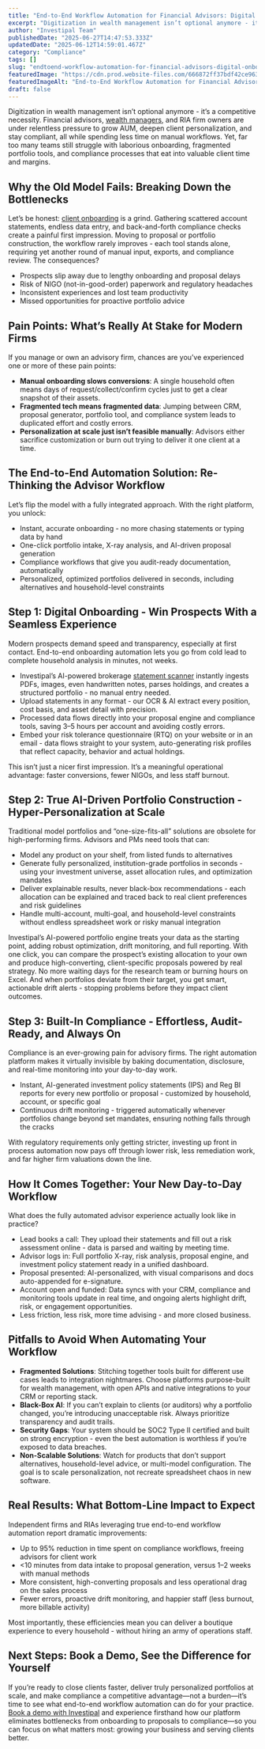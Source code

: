 ```yaml
---
title: "End-to-End Workflow Automation for Financial Advisors: Digital Onboarding, AI Portfolio Construction & Compliance"
excerpt: "Digitization in wealth management isn’t optional anymore - it’s a competitive necessity. Financial advisors, wealth managers , and RIA firm owners are under relentless pressure to grow AUM, deepen client."
author: "Investipal Team"
publishedDate: "2025-06-27T14:47:53.333Z"
updatedDate: "2025-06-12T14:59:01.467Z"
category: "Compliance"
tags: []
slug: "endtoend-workflow-automation-for-financial-advisors-digital-onboarding-ai-portfolio-construction-compliance"
featuredImage: "https://cdn.prod.website-files.com/666872ff37bdf42ce9637d77/684aead905cfd25582b535be_The%20Biggest%20Bottlenecks%20in%20Wealth%20Management%20Sales%E2%80%94and%20How%20Automation%20Solves%20Them%20(7).png"
featuredImageAlt: "End-to-End Workflow Automation for Financial Advisors: Digital Onboarding, AI Portfolio Construction & Compliance"
draft: false
---
```

<p id="">Digitization in wealth management isn’t optional anymore - it’s a competitive necessity. Financial advisors, <a href="/segments/wealth-managers">wealth managers</a>, and RIA firm owners are under relentless pressure to grow AUM, deepen client personalization, and stay compliant, all while spending less time on manual workflows. Yet, far too many teams still struggle with laborious onboarding, fragmented portfolio tools, and compliance processes that eat into valuable client time and margins.</p><h2 id="">Why the Old Model Fails: Breaking Down the Bottlenecks</h2><p id="">Let’s be honest: <a href="/features/client-acquisition">client onboarding</a> is a grind. Gathering scattered account statements, endless data entry, and back-and-forth compliance checks create a painful first impression. Moving to proposal or portfolio construction, the workflow rarely improves - each tool stands alone, requiring yet another round of manual input, exports, and compliance review. The consequences?</p><ul id=""><li id="">Prospects slip away due to lengthy onboarding and proposal delays</li><li id="">Risk of NIGO (not-in-good-order) paperwork and regulatory headaches</li><li id="">Inconsistent experiences and lost team productivity</li><li id="">Missed opportunities for proactive portfolio advice</li></ul><h2 id="">Pain Points: What’s Really At Stake for Modern Firms</h2><p id="">If you manage or own an advisory firm, chances are you’ve experienced one or more of these pain points:</p><ul id=""><li id=""><strong id="">Manual onboarding slows conversions</strong>: A single household often means days of request/collect/confirm cycles just to get a clear snapshot of their assets.</li><li id=""><strong id="">Fragmented tech means fragmented data</strong>: Jumping between CRM, proposal generator, portfolio tool, and compliance system leads to duplicated effort and costly errors.</li><li id=""><strong id="">Personalization at scale just isn’t feasible manually</strong>: Advisors either sacrifice customization or burn out trying to deliver it one client at a time.</li></ul><h2 id="">The End-to-End Automation Solution: Re-Thinking the Advisor Workflow</h2><p id="">Let’s flip the model with a fully integrated approach. With the right platform, you unlock:</p><ul id=""><li id="">Instant, accurate onboarding - no more chasing statements or typing data by hand</li><li id="">One-click portfolio intake, X-ray analysis, and AI-driven proposal generation</li><li id="">Compliance workflows that give you audit-ready documentation, automatically</li><li id="">Personalized, optimized portfolios delivered in seconds, including alternatives and household-level constraints</li></ul><h2 id="">Step 1: Digital Onboarding - Win Prospects With a Seamless Experience</h2><p id="">Modern prospects demand speed and transparency, especially at first contact. End-to-end onboarding automation lets you go from cold lead to complete household analysis in minutes, not weeks.</p><ul id=""><li id="">Investipal’s AI-powered brokerage <a href="/features/automated-statement-scanner">statement scanner</a> instantly ingests PDFs, images, even handwritten notes, parses holdings, and creates a structured portfolio - no manual entry needed.</li><li id="">Upload statements in any format - our OCR & AI extract every position, cost basis, and asset detail with precision.</li><li id="">Processed data flows directly into your proposal engine and compliance tools, saving 3–5 hours per account and avoiding costly errors.</li><li id="">Embed your risk tolerance questionnaire (RTQ) on your website or in an email - data flows straight to your system, auto-generating risk profiles that reflect capacity, behavior and actual holdings.</li></ul><p id="">This isn’t just a nicer first impression. It’s a meaningful operational advantage: faster conversions, fewer NIGOs, and less staff burnout.</p><h2 id="">Step 2: True AI-Driven Portfolio Construction - Hyper-Personalization at Scale</h2><p id="">Traditional model portfolios and “one-size-fits-all” solutions are obsolete for high-performing firms. Advisors and PMs need tools that can:</p><ul id=""><li id="">Model any product on your shelf, from listed funds to alternatives</li><li id="">Generate fully personalized, institution-grade portfolios in seconds - using your investment universe, asset allocation rules, and optimization mandates</li><li id="">Deliver explainable results, never black-box recommendations - each allocation can be explained and traced back to real client preferences and risk guidelines</li><li id="">Handle multi-account, multi-goal, and household-level constraints without endless spreadsheet work or risky manual integration</li></ul><p id="">Investipal’s AI-powered portfolio engine treats your data as the starting point, adding robust optimization, drift monitoring, and full reporting. With one click, you can compare the prospect’s existing allocation to your own and produce high-converting, client-specific proposals powered by real strategy. No more waiting days for the research team or burning hours on Excel. And when portfolios deviate from their target, you get smart, actionable drift alerts - stopping problems before they impact client outcomes.</p><h2 id="">Step 3: Built-In Compliance - Effortless, Audit-Ready, and Always On</h2><p id="">Compliance is an ever-growing pain for advisory firms. The right automation platform makes it virtually invisible by baking documentation, disclosure, and real-time monitoring into your day-to-day work.</p><ul id=""><li id="">Instant, AI-generated investment policy statements (IPS) and Reg BI reports for every new portfolio or proposal - customized by household, account, or specific goal</li><li id="">Continuous drift monitoring - triggered automatically whenever portfolios change beyond set mandates, ensuring nothing falls through the cracks</li></ul><p id="">With regulatory requirements only getting stricter, investing up front in process automation now pays off through lower risk, less remediation work, and far higher firm valuations down the line.</p><h2 id="">How It Comes Together: Your New Day-to-Day Workflow</h2><p id="">What does the fully automated advisor experience actually look like in practice?</p><ul id=""><li id="">Lead books a call: They upload their statements and fill out a risk assessment online - data is parsed and waiting by meeting time.</li><li id="">Advisor logs in: Full portfolio X-ray, risk analysis, proposal engine, and investment policy statement ready in a unified dashboard.</li><li id="">Proposal presented: AI-personalized, with visual comparisons and docs auto-appended for e-signature.</li><li id="">Account open and funded: Data syncs with your CRM, compliance and monitoring tools update in real time, and ongoing alerts highlight drift, risk, or engagement opportunities.</li><li id="">Less friction, less risk, more time advising - and more closed business.</li></ul><h2 id="">Pitfalls to Avoid When Automating Your Workflow</h2><ul id=""><li id=""><strong id="">Fragmented Solutions</strong>: Stitching together tools built for different use cases leads to integration nightmares. Choose platforms purpose-built for wealth management, with open APIs and native integrations to your CRM or reporting stack.</li><li id=""><strong id="">Black-Box AI</strong>: If you can’t explain to clients (or auditors) why a portfolio changed, you’re introducing unacceptable risk. Always prioritize transparency and audit trails.</li><li id=""><strong id="">Security Gaps</strong>: Your system should be SOC2 Type II certified and built on strong encryption - even the best automation is worthless if you’re exposed to data breaches.</li><li id=""><strong id="">Non-Scalable Solutions</strong>: Watch for products that don’t support alternatives, household-level advice, or multi-model configuration. The goal is to scale personalization, not recreate spreadsheet chaos in new software.</li></ul><h2 id="">Real Results: What Bottom-Line Impact to Expect</h2><p id="">Independent firms and RIAs leveraging true end-to-end workflow automation report dramatic improvements:</p><ul id=""><li id="">Up to 95% reduction in time spent on compliance workflows, freeing advisors for client work</li><li id="">&lt;10 minutes from data intake to proposal generation, versus 1–2 weeks with manual methods</li><li id="">More consistent, high-converting proposals and less operational drag on the sales process</li><li id="">Fewer errors, proactive drift monitoring, and happier staff (less burnout, more billable activity)</li></ul><p id="">Most importantly, these efficiencies mean you can deliver a boutique experience to every household - without hiring an army of operations staff.</p><h2 id="">Next Steps: Book a Demo, See the Difference for Yourself</h2><p id="">If you’re ready to close clients faster, deliver truly personalized portfolios at scale, and make compliance a competitive advantage—not a burden—it’s time to see what end-to-end workflow automation can do for your practice. <a href="/book-a-demo" target="_blank" id="">Book a demo with Investipal</a> and experience firsthand how our platform eliminates bottlenecks from onboarding to proposals to compliance—so you can focus on what matters most: growing your business and serving clients better.</p>